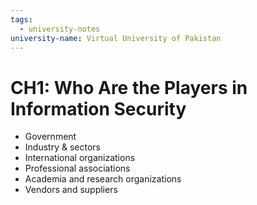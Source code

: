 ```yaml
---
tags:
  - university-notes
university-name: Virtual University of Pakistan
---
```


# CH1: Who Are the Players in Information Security
- Government
- Industry & sectors
- International organizations
- Professional associations
- Academia and research organizations
- Vendors and suppliers
